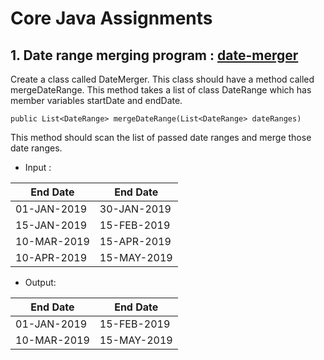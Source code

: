 # Core Java Assignments
## 1. Date range merging program : [**date-merger**](https://github.com/SanketKD/core-java-assignments/tree/master/date-merger)
Create a class called DateMerger. This class should have a method called mergeDateRange. This method takes a list of class DateRange which has member variables startDate and endDate.

    public List<DateRange> mergeDateRange(List<DateRange> dateRanges)

This method should scan the list of passed date ranges and merge those date ranges.

 - Input :

|End Date|End Date|
|--|--|
|01-JAN-2019|30-JAN-2019|
|15-JAN-2019|15-FEB-2019|
|10-MAR-2019|15-APR-2019|
|10-APR-2019|15-MAY-2019|

 - Output:

|End Date|End Date|
|--|--|
|01-JAN-2019|15-FEB-2019|
|10-MAR-2019|15-MAY-2019|